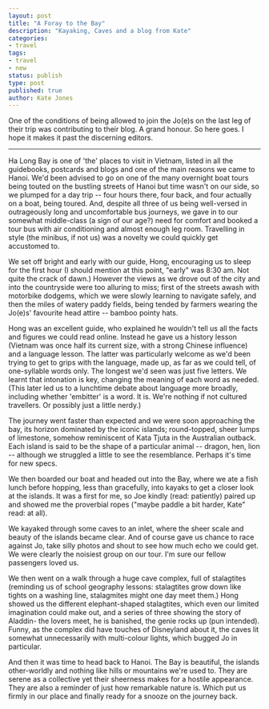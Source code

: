 ```yaml
---
layout: post
title: "A Foray to the Bay"
description: "Kayaking, Caves and a blog from Kate"
categories:
- travel
tags:
- travel
- new
status: publish
type: post
published: true
author: Kate Jones
---
```


One of the conditions of being allowed to join the Jo(e)s on the last leg of their trip was contributing to their blog. A grand honour. So here goes. I hope it makes it past the discerning editors.

***

Ha Long Bay is one of 'the' places to visit in Vietnam, listed in all the guidebooks, postcards and blogs and one of the main reasons we came to Hanoi. We'd been advised to go on one of the many overnight boat tours being touted on the bustling streets of Hanoi but time wasn't on our side, so we plumped for a day trip -- four hours there, four back, and four actually on a boat, being toured. And, despite all three of us being well-versed in outrageously long and uncomfortable bus journeys, we gave in to our somewhat middle-class (a sign of our age?) need for comfort and booked a tour bus with air conditioning and almost enough leg room. Travelling in style (the minibus, if not us) was a novelty we could quickly get accustomed to. 

We set off bright and early with our  guide, Hong, encouraging us to sleep for the first hour (I should mention at this point, "early" was 8:30 am. Not quite the crack of dawn.) However the views as we drove out of the city and into the countryside were too alluring to miss; first of the streets awash with motorbike dodgems, which we were slowly learning to navigate safely, and then the miles of watery paddy fields, being tended by farmers wearing the Jo(e)s' favourite head attire -- bamboo pointy hats. 

Hong was an excellent guide, who explained he wouldn't tell us all the facts and figures we could read online. Instead he gave us a history lesson (Vietnam was once half its current size, with a strong Chinese influence) and a language lesson. The latter was particularly welcome as we'd been trying to get to grips with the language, made up, as far as we could tell, of one-syllable words only. The longest we'd seen was just five letters. We learnt that intonation is key, changing the meaning of each word as needed. (This later led us to a lunchtime debate about language more broadly, including whether 'embitter' is a word. It is. We're nothing if not cultured travellers. Or possibly just a little nerdy.)

The journey went faster than expected and we were soon approaching the bay, its horizon dominated by the iconic islands; round-topped, sheer lumps of limestone, somehow reminiscent of Kata Tjuta in the Australian outback. Each island is said to be the shape of a particular animal -- dragon, hen, lion -- although we struggled a little to see the resemblance. Perhaps it's time for new specs.

We then boarded our boat and headed out into the Bay, where we ate a fish lunch before hopping, less than gracefully, into kayaks to get a closer look at the islands. It was a first for me, so Joe kindly (read: patiently) paired up and showed me the proverbial ropes ("maybe paddle a bit harder, Kate" read: at all).

We kayaked through some caves to an inlet, where the sheer scale and beauty of the islands became clear. And of course gave us chance to race against Jo, take silly photos and shout to see how much echo we could get. We were clearly the noisiest group on our tour. I'm sure our fellow passengers loved us. 

We then went on a walk through a huge cave complex, full of stalagtites (reminding us of school geography lessons: stalagtites grow down like tights on a washing line, stalagmites might one day meet them.) Hong showed us the different elephant-shaped stalagtites, which even our limited imagination could make out, and a series of three showing the story of Aladdin- the lovers meet, he is banished, the genie rocks up (pun intended). Funny, as the complex did have touches of Disneyland about it, the caves lit somewhat unnecessarily with multi-colour lights, which bugged Jo in particular.

And then it was time to head back to Hanoi. The Bay is beautiful, the islands other-worldly and nothing like hills or mountains we're used to. They are serene as a collective yet their sheerness makes for a hostile appearance. They are also a reminder of just how remarkable nature is. Which put us firmly in our place and finally ready for a snooze on the journey back.

